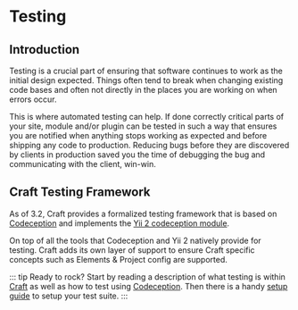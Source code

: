 # Testing

## Introduction

Testing is a crucial part of ensuring that software continues to work
as the initial design expected. Things often tend to break when changing existing code bases
and often not directly in the places you are working on when errors occur.

This is where automated testing can help. If done correctly critical parts of
your site, module and/or plugin can be tested in such a way that ensures you are
notified when anything stops working as expected and before shipping any code to production.
Reducing bugs before they are discovered by clients in production saved you the time
of debugging the bug and communicating with the client, win-win.

## Craft Testing Framework

As of 3.2, Craft provides a formalized testing framework that is based on [Codeception](https://codeception.com/)
and implements the [Yii 2 codeception module](https://codeception.com/for/yii).

On top of all the tools that Codeception and Yii 2 natively provide for testing.
Craft adds its own layer of support to ensure Craft specific concepts such as Elements
& Project config are supported.

::: tip
Ready to rock? Start by reading a description of what testing is
within [Craft](testing.md) as well as how to test using
[Codeception](https://codeception.com/docs/01-Introduction).
Then there is a handy [setup guide](./testing-craft/setup.md)
to setup your test suite.
:::
